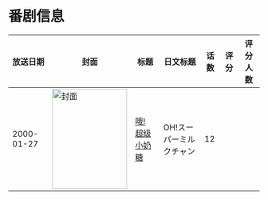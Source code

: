 # 番剧信息

|放送日期|封面|标题|日文标题|话数|评分|评分人数|
|---|---|---|---|---|---|---|
|2000-01-27|<img src="//lain.bgm.tv/pic/cover/c/72/ab/85771_9dubF.jpg" alt="封面" style="width:150px;height:200px;object-fit:cover;">|[哦! 超级小奶糖](https://bangumi.tv/subject/85771)|OH!スーパーミルクチャン|12|||

